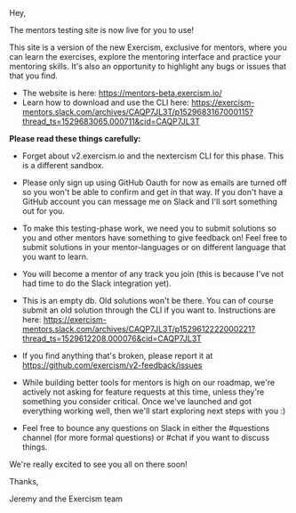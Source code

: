 Hey,

The mentors testing site is now live for you to use!

This site is a version of the new Exercism, exclusive for mentors, where you can learn the exercises, explore the mentoring interface and practice your mentoring skills. It's also an opportunity to highlight any bugs or issues that that you find.

- The website is here: https://mentors-beta.exercism.io/
- Learn how to download and use the CLI here: https://exercism-mentors.slack.com/archives/CAQP7JL3T/p1529683167000115?thread_ts=1529683065.000711&cid=CAQP7JL3T

**Please read these things carefully:**

- Forget about v2.exercism.io and the nextercism CLI for this phase. This is a different sandbox.

- Please only sign up using GitHub Oauth for now as emails are turned off so you won't be able to confirm and get in that way. If you don't have a GitHub account you can message me on Slack and I'll sort something out for you.

- To make this testing-phase work, we need you to submit solutions so you and other mentors have something to give feedback on! Feel free to submit solutions in your mentor-languages or on different language that you want to learn.

- You will become a mentor of any track you join (this is because I've not had time to do the Slack integration yet).

- This is an empty db. Old solutions won't be there. You can of course submit an old solution through the CLI if you want to. Instructions are here: https://exercism-mentors.slack.com/archives/CAQP7JL3T/p1529612222000221?thread_ts=1529612208.000076&cid=CAQP7JL3T

- If you find anything that's broken, please report it at https://github.com/exercism/v2-feedback/issues

- While building better tools for mentors is high on our roadmap, we're actively not asking for feature requests at this time, unless they're something you consider critical. Once we've launched and got everything working well, then we'll start exploring next steps with you :)

- Feel free to bounce any questions on Slack in either the #questions channel (for more formal questions) or #chat if you want to discuss things.

We're really excited to see you all on there soon!

Thanks,

Jeremy and the Exercism team
